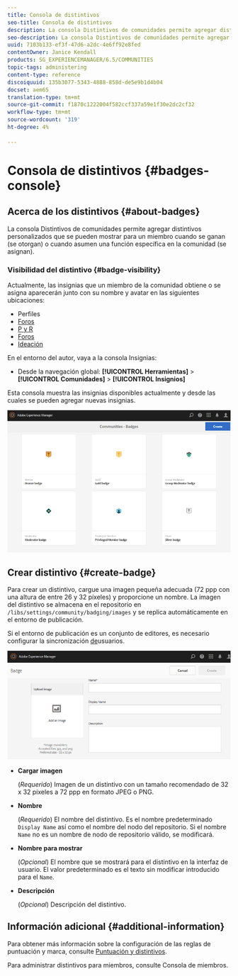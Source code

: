 ```yaml
---
title: Consola de distintivos
seo-title: Consola de distintivos
description: La consola Distintivos de comunidades permite agregar distintivos personalizados que se pueden mostrar para los miembros cuando se ganan (se otorgan) o cuando asumen una función específica en la comunidad (se asignan)
seo-description: La consola Distintivos de comunidades permite agregar distintivos personalizados que se pueden mostrar para los miembros cuando se ganan (se otorgan) o cuando asumen una función específica en la comunidad (se asignan)
uuid: 7103b133-ef3f-47d6-a2dc-4e6ff92e8fed
contentOwner: Janice Kendall
products: SG_EXPERIENCEMANAGER/6.5/COMMUNITIES
topic-tags: administering
content-type: reference
discoiquuid: 135b3077-5343-4888-858d-de5e9b1d4b04
docset: aem65
translation-type: tm+mt
source-git-commit: f1870c1222004f582ccf337a59e1f30e2dc2cf32
workflow-type: tm+mt
source-wordcount: '319'
ht-degree: 4%

---
```



# Consola de distintivos {#badges-console}

## Acerca de los distintivos {#about-badges}

La consola Distintivos de comunidades permite agregar distintivos personalizados que se pueden mostrar para un miembro cuando se ganan (se otorgan) o cuando asumen una función específica en la comunidad (se asignan).

### Visibilidad del distintivo {#badge-visibility}

Actualmente, las insignias que un miembro de la comunidad obtiene o se asigna aparecerán junto con su nombre y avatar en las siguientes ubicaciones:

* Perfiles
* [Foros](/help/communities/forum.md)
* [P y R](/help/communities/working-with-qna.md)
* [Foros](/help/communities/enabling-leaderboard.md)
* [Ideación](/help/communities/ideation-feature.md)

En el entorno del autor, vaya a la consola Insignias:

* Desde la navegación global: **[!UICONTROL Herramientas]** > **[!UICONTROL Comunidades]** > **[!UICONTROL Insignios]**

Esta consola muestra las insignias disponibles actualmente y desde las cuales se pueden agregar nuevas insignias.

![badges-homepage](assets/badges-homepage.png)

## Crear distintivo {#create-badge}

Para crear un distintivo, cargue una imagen pequeña adecuada (72 ppp con una altura de entre 26 y 32 píxeles) y proporcione un nombre. La imagen del distintivo se almacena en el repositorio en `/libs/settings/community/badging/images` y se replica automáticamente en el entorno de publicación.

Si el entorno de publicación es un conjunto de editores, es necesario configurar la sincronización [de](/help/communities/sync.md)usuarios.

![badges-1](assets/badges-1.png)

* **Cargar imagen**

   (*Requerido*) Imagen de un distintivo con un tamaño recomendado de 32 x 32 píxeles a 72 ppp en formato JPEG o PNG.

* **Nombre**

   (*Requerido*) El nombre del distintivo. Es el nombre predeterminado `Display Name` así como el nombre del nodo del repositorio. Si el nombre `Name` no es un nombre de nodo de repositorio válido, se modificará.

* **Nombre para mostrar**

   (*Opcional*) El nombre que se mostrará para el distintivo en la interfaz de usuario. El valor predeterminado es el texto sin modificar introducido para el `Name`.

* **Descripción**

   (*Opcional*) Descripción del distintivo.

## Información adicional {#additional-information}

Para obtener más información sobre la configuración de las reglas de puntuación y marca, consulte [Puntuación y distintivos](/help/communities/implementing-scoring.md).

Para administrar distintivos para miembros, consulte Consola [](/help/communities/members.md)de miembros.
